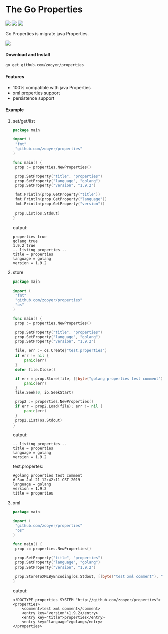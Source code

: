 # The Go Properties

![](https://travis-ci.org/boennemann/badges.svg?branch=master)  ![](https://img.shields.io/badge/license-MIT-blue.svg)  ![](https://img.shields.io/badge/godoc-reference-blue.svg)

Go Properties is migrate java Properties.

![](https://github.com/golang/go/blob/master/doc/gopher/fiveyears.jpg?raw=true)


#### Download and Install

```shell
go get github.com/zooyer/properties
```

#### Features

- 100% compatible with java Properties
- xml properties support
- persistence support

#### Example

1. set/get/list

   ```go
   package main
   
   import (
   	"fmt"
   	"github.com/zooyer/properties"
   )
   
   func main() {
   	prop := properties.NewProperties()
   
   	prop.SetProperty("title", "properties")
   	prop.SetProperty("language", "golang")
   	prop.SetProperty("version", "1.9.2")
   
   	fmt.Println(prop.GetProperty("title"))
   	fmt.Println(prop.GetProperty("language"))
   	fmt.Println(prop.GetProperty("version"))
   
   	prop.List(os.Stdout)
   }
   ```

   output:

   ```shell
   properties true
   golang true
   1.9.2 true
   -- listing properties --
   title = properties
   language = golang
   version = 1.9.2
   ```

2. store

   ```go
   package main
   
   import (
   	"fmt"
   	"github.com/zooyer/properties"
   	"os"
   )
   
   func main() {
   	prop := properties.NewProperties()
   
   	prop.SetProperty("title", "properties")
   	prop.SetProperty("language", "golang")
   	prop.SetProperty("version", "1.9.2")
   
   	file, err := os.Create("test.properties")
   	if err != nil {
   		panic(err)
   	}
   	defer file.Close()
   
   	if err = prop.Store(file, []byte("golang properties test comment")); err != nil {
   		panic(err)
   	}
   	file.Seek(0, io.SeekStart)
   
   	prop2 := properties.NewProperties()
   	if err = prop2.Load(file); err != nil {
   		panic(err)
   	}
   	prop2.List(os.Stdout)
   }
   ```

   output:

   ```shell
   -- listing properties --
   title = properties
   language = golang
   version = 1.9.2
   ```

   test.propertes:

   ```shell
   #golang properties test comment
   # Sun Jul 21 12:42:11 CST 2019
   language = golang
   version = 1.9.2
   title = properties
   ```

3. xml

   ```go
   package main
   
   import (
   	"github.com/zooyer/properties"
   	"os"
   )
   
   func main() {
   	prop := properties.NewProperties()
   
   	prop.SetProperty("title", "properties")
   	prop.SetProperty("language", "golang")
   	prop.SetProperty("version", "1.9.2")
   
   	prop.StoreToXMLByEncoding(os.Stdout, []byte("test xml comment"), "utf-8")
   }
   ```

   output:

   ```shell
   <!DOCTYPE properties SYSTEM "http://github.com/zooyer/properties">
   <properties>
       <comment>test xml comment</comment>
       <entry key="version">1.9.2</entry>
       <entry key="title">properties</entry>
       <entry key="language">golang</entry>
   </properties>
   ```

